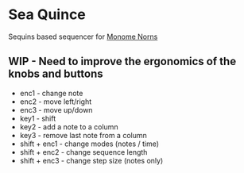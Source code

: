 # Sea Quince
Sequins based sequencer for [Monome Norns](https://monome.org/docs/norns/) 

## WIP - Need to improve the ergonomics of the knobs and buttons

* enc1 - change note
* enc2 - move left/right
* enc3 - move up/down
* key1 - shift
* key2 - add a note to a column
* key3 - remove last note from a column
* shift + enc1 - change modes (notes / time)
* shift + enc2 - change sequence length
* shift + enc3 - change step size (notes only)
